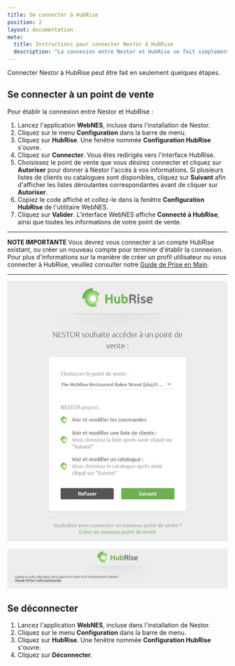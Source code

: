 ```yaml
---
title: Se connecter à HubRise
position: 2
layout: documentation
meta:
  title: Instructions pour connecter Nestor à HubRise
  description: "La connexion entre Nestor et HubRise se fait simplement grâce à l'utilitaire WebNES, inclus dans l'installation de Nestor sur votre poste Windows."
---
```


Connecter Nestor à HubRise peut être fait en seulement quelques étapes.

## Se connecter à un point de vente

Pour établir la connexion entre Nestor et HubRise :

1. Lancez l'application **WebNES**, incluse dans l'installation de Nestor.
2. Cliquez sur le menu **Configuration** dans la barre de menu.
3. Cliquez sur **HubRise**. Une fenêtre nommée **Configuration HubRise** s'ouvre.
4. Cliquez sur **Connecter**. Vous êtes redirigés vers l'interface HubRise.
5. Choisissez le point de vente que vous désirez connecter et cliquez sur **Autoriser** pour donner à Nestor l'accès à vos informations. Si plusieurs listes de clients ou catalogues sont disponibles, cliquez sur **Suivant** afin d'afficher les listes déroulantes correspondantes avant de cliquer sur **Autoriser**.
6. Copiez le code affiché et collez-le dans la fenêtre **Configuration HubRise** de l'utilitaire WebNES.
7. Cliquez sur **Valider**. L'interface WebNES affiche **Connecté à HubRise**, ainsi que toutes les informations de votre point de vente.

---

**NOTE IMPORTANTE** Vous devrez vous connecter à un compte HubRise existant, ou créer un nouveau compte pour terminer d'établir la connexion. Pour plus d'informations sur la manière de créer un profil utilisateur ou vous connecter à HubRise, veuillez consulter notre [Guide de Prise en Main](/docs/getting-started/).

---

![Connexion à HubRise - Choix du point de vente](../images/001-fr-nestor-connect-to-hubrise-location.jpg)

![Connexion à HubRise - Affichage du code](../images/002-fr-nestor-connect-to-hubrise-code.jpg)

## Se déconnecter

1. Lancez l'application **WebNES**, incluse dans l'installation de Nestor.
2. Cliquez sur le menu **Configuration** dans la barre de menu.
3. Cliquez sur **HubRise**. Une fenêtre nommée **Configuration HubRise** s'ouvre.
4. Cliquez sur **Déconnecter**.
